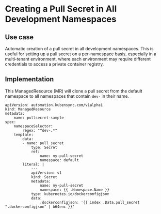 # Creating a Pull Secret in All Development Namespaces

## Use case

Automatic creation of a pull secret in all development namespaces. This is useful for setting up a pull secret on a per-namespace basis, especially in a multi-tenant environment, where each environment may require different credentials to access a private container registry.

## Implementation

This ManagedResource (MR) will clone a pull secret from the default namespace to all namespaces that contain `dev-` in their name.

``` { .yaml }
apiVersion: automation.kubensync.com/v1alpha1
kind: ManagedResource
metadata:
    name: pullsecret-sample
spec:
    namespaceSelector:
        regex: "^dev-.*"
    template:
        data:
        - name: pull_secret
            type: Secret
            ref:
                name: my-pull-secret
                namespace: default
        literal: |
            ---
            apiVersion: v1
            kind: Secret
            metadata:
                name: my-pull-secret
                namespace: {{ .Namespace.Name }}
            type: kubernetes.io/dockerconfigjson
            data:
                .dockerconfigjson: '{{ index .Data.pull_secret ".dockerconfigjson" | b64enc }}'
```
